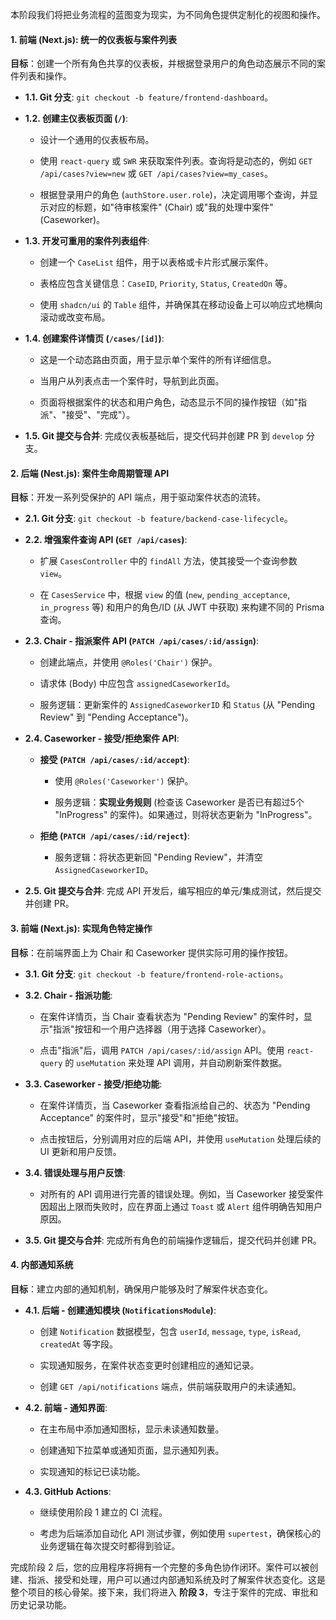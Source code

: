 本阶段我们将把业务流程的蓝图变为现实，为不同角色提供定制化的视图和操作。

#### **1. 前端 (Next.js): 统一的仪表板与案件列表**

**目标**：创建一个所有角色共享的仪表板，并根据登录用户的角色动态展示不同的案件列表和操作。

- **1.1. Git 分支**: `git checkout -b feature/frontend-dashboard`。
    
- **1.2. 创建主仪表板页面 (`/`)**:
    
    - 设计一个通用的仪表板布局。
        
    - 使用 `react-query` 或 `SWR` 来获取案件列表。查询将是动态的，例如 `GET /api/cases?view=new` 或 `GET /api/cases?view=my_cases`。
        
    - 根据登录用户的角色 (`authStore.user.role`)，决定调用哪个查询，并显示对应的标题，如"待审核案件" (Chair) 或"我的处理中案件" (Caseworker)。
        
- **1.3. 开发可重用的案件列表组件**:
    
    - 创建一个 `CaseList` 组件，用于以表格或卡片形式展示案件。
        
    - 表格应包含关键信息：`CaseID`, `Priority`, `Status`, `CreatedOn` 等。
        
    - 使用 `shadcn/ui` 的 `Table` 组件，并确保其在移动设备上可以响应式地横向滚动或改变布局。
        
- **1.4. 创建案件详情页 (`/cases/[id]`)**:
    
    - 这是一个动态路由页面，用于显示单个案件的所有详细信息。
        
    - 当用户从列表点击一个案件时，导航到此页面。
        
    - 页面将根据案件的状态和用户角色，动态显示不同的操作按钮（如"指派"、"接受"、"完成"）。
        
- **1.5. Git 提交与合并**: 完成仪表板基础后，提交代码并创建 PR 到 `develop` 分支。
    

#### **2. 后端 (Nest.js): 案件生命周期管理 API**

**目标**：开发一系列受保护的 API 端点，用于驱动案件状态的流转。

- **2.1. Git 分支**: `git checkout -b feature/backend-case-lifecycle`。
    
- **2.2. 增强案件查询 API (`GET /api/cases`)**:
    
    - 扩展 `CasesController` 中的 `findAll` 方法，使其接受一个查询参数 `view`。
        
    - 在 `CasesService` 中，根据 `view` 的值 (`new`, `pending_acceptance`, `in_progress` 等) 和用户的角色/ID (从 JWT 中获取) 来构建不同的 Prisma 查询。
        
- **2.3. Chair - 指派案件 API (`PATCH /api/cases/:id/assign`)**:
    
    - 创建此端点，并使用 `@Roles('Chair')` 保护。
        
    - 请求体 (Body) 中应包含 `assignedCaseworkerId`。
        
    - 服务逻辑：更新案件的 `AssignedCaseworkerID` 和 `Status` (从 "Pending Review" 到 "Pending Acceptance")。
        
- **2.4. Caseworker - 接受/拒绝案件 API**:
    
    - **接受 (`PATCH /api/cases/:id/accept`)**:
        
        - 使用 `@Roles('Caseworker')` 保护。
            
        - 服务逻辑：**实现业务规则** (检查该 Caseworker 是否已有超过5个 "InProgress" 的案件)。如果通过，则将状态更新为 "InProgress"。
            
    - **拒绝 (`PATCH /api/cases/:id/reject`)**:
        
        - 服务逻辑：将状态更新回 "Pending Review"，并清空 `AssignedCaseworkerID`。
            
- **2.5. Git 提交与合并**: 完成 API 开发后，编写相应的单元/集成测试，然后提交并创建 PR。
    

#### **3. 前端 (Next.js): 实现角色特定操作**

**目标**：在前端界面上为 Chair 和 Caseworker 提供实际可用的操作按钮。

- **3.1. Git 分支**: `git checkout -b feature/frontend-role-actions`。
    
- **3.2. Chair - 指派功能**:
    
    - 在案件详情页，当 Chair 查看状态为 "Pending Review" 的案件时，显示"指派"按钮和一个用户选择器（用于选择 Caseworker）。
        
    - 点击"指派"后，调用 `PATCH /api/cases/:id/assign` API。使用 `react-query` 的 `useMutation` 来处理 API 调用，并自动刷新案件数据。
        
- **3.3. Caseworker - 接受/拒绝功能**:
    
    - 在案件详情页，当 Caseworker 查看指派给自己的、状态为 "Pending Acceptance" 的案件时，显示"接受"和"拒绝"按钮。
        
    - 点击按钮后，分别调用对应的后端 API，并使用 `useMutation` 处理后续的 UI 更新和用户反馈。
        
- **3.4. 错误处理与用户反馈**:
    
    - 对所有的 API 调用进行完善的错误处理。例如，当 Caseworker 接受案件因超出上限而失败时，应在界面上通过 `Toast` 或 `Alert` 组件明确告知用户原因。
        
- **3.5. Git 提交与合并**: 完成所有角色的前端操作逻辑后，提交代码并创建 PR。
    

#### **4. 内部通知系统**

**目标**：建立内部的通知机制，确保用户能够及时了解案件状态变化。

- **4.1. 后端 - 创建通知模块 (`NotificationsModule`)**:
    
    - 创建 `Notification` 数据模型，包含 `userId`, `message`, `type`, `isRead`, `createdAt` 等字段。
        
    - 实现通知服务，在案件状态变更时创建相应的通知记录。
        
    - 创建 `GET /api/notifications` 端点，供前端获取用户的未读通知。
        
- **4.2. 前端 - 通知界面**:
    
    - 在主布局中添加通知图标，显示未读通知数量。
        
    - 创建通知下拉菜单或通知页面，显示通知列表。
        
    - 实现通知的标记已读功能。
        
- **4.3. GitHub Actions**:
    
    - 继续使用阶段 1 建立的 CI 流程。
        
    - 考虑为后端添加自动化 API 测试步骤，例如使用 `supertest`，确保核心的业务逻辑在每次提交时都得到验证。
        

完成阶段 2 后，您的应用程序将拥有一个完整的多角色协作闭环。案件可以被创建、指派、接受和处理，用户可以通过内部通知系统及时了解案件状态变化。这是整个项目的核心骨架。接下来，我们将进入 **阶段 3**，专注于案件的完成、审批和历史记录功能。